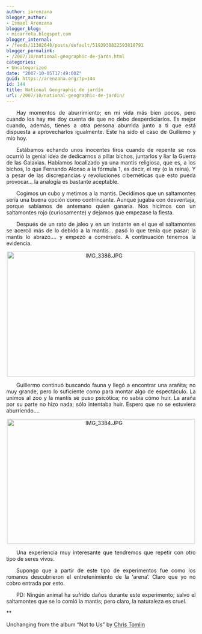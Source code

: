```yaml
---
author: iarenzana
blogger_author:
- Ismael Arenzana
blogger_blog:
- micarreta.blogspot.com
blogger_internal:
- /feeds/11302648/posts/default/5193938822593818791
blogger_permalink:
- /2007/10/national-geographic-de-jardn.html
categories:
- Uncategorized
date: "2007-10-05T17:49:00Z"
guid: https://arenzana.org/?p=144
id: 144
title: National Geographic de jardín
url: /2007/10/national-geographic-de-jardin/
---
```

<p style="text-align:justify;text-indent:20pt;">
  Hay momentos de aburrimiento; en mi vida más bien pocos, pero cuando los hay me doy cuenta de que no debo desperdiciarlos. Es mejor cuando, además, tienes a otra persona aburrida junto a ti que está dispuesta a aprovecharlos igualmente. Este ha sido el caso de Guillemo y mío hoy.
</p>

<p style="text-align:justify;text-indent:20pt;">
  Estábamos echando unos inocentes tiros cuando de repente se nos ocurrió la genial idea de dedicarnos a pillar bichos, juntarlos y liar la Guerra de las Galaxias. Habíamos localizado ya una mantis religiosa, que es, a los bichos, lo que Fernando Alonso a la fórmula 1, es decir, el rey (o la reina). Y a pesar de las discrepancias y revoluciones cibernéticas que esto pueda provocar&#8230; la analogía es bastante aceptable.
</p>

<p style="text-align:justify;text-indent:20pt;">
  Cogimos un cubo y metimos a la mantis. Decidimos que un saltamontes sería una buena opción como contrincante. Aunque jugaba con desventaja, porque sabíamos de antemano quien ganaría. Nos hicimos con un saltamontes rojo (curiosamente) y dejamos que empezase la fiesta.
</p>

<p style="text-align:justify;text-indent:20pt;">
  Después de un rato de jaleo y en un instante en el que el saltamontes se acercó más de lo debido a la mantis&#8230; pasó lo que tenía que pasar: la mantis lo abrazó&#8230;. y empezó a comérselo. A continuación tenemos la evidencia.
</p>

<p style="text-align:center;">
  <a href="http://www.flickr.com/photos/abysm/1490455333/" title="Mantis"><img loading="lazy" src="http://farm2.static.flickr.com/1065/1490455333_55890cef5f.jpg" width="500" height="333" alt="IMG_3386.JPG" /></a>
</p>

<p style="text-align:justify;text-indent:20pt;">
  Guillermo continuó buscando fauna y llegó a encontrar una arañita; no muy grande, pero lo suficiente como para montar algo de espectáculo. La unimos al zoo y la mantis se puso psicótica; no sabía cómo huir. La araña por su parte no hizo nada; sólo intentaba huir. Espero que no se estuviera aburriendo&#8230;.
</p>

<p style="text-align:center;">
  <a href="http://www.flickr.com/photos/abysm/1491309852/" title="Mantis 2"><img loading="lazy" src="http://farm2.static.flickr.com/1257/1491309852_33a0fdb5af.jpg" width="500" height="333" alt="IMG_3384.JPG" /></a>
</p>

<p style="text-align:justify;text-indent:20pt;">
  Una experiencia muy interesante que tendremos que repetir con otro tipo de seres vivos.
</p>

<p style="text-align:justify;text-indent:20pt;">
  Supongo que a partir de este tipo de experimentos fue como los romanos descubrieron el entretenimiento de la &#8216;arena&#8217;. Claro que yo no cobro entrada por esto.
</p>

<p style="text-align:justify;text-indent:20pt;">
  PD: Ningún animal ha sufrido daños durante este experimento; salvo el saltamontes que se lo comió la mantis; pero claro, la naturaleza es cruel.
</p>

**</p> 

Unchanging</strong> from the album &#8220;Not to Us&#8221; by [Chris Tomlin](http://www.google.com/search?q=%22Chris%20Tomlin%22)